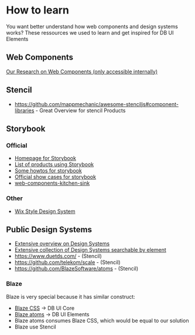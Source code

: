 # How to learn

You want better understand how web components and design systems works?
These ressources we used to learn and get inspired for DB UI Elements

## Web Components

[Our Research on Web Components (only accessible internally)](https://db.de/pzp5ie)

## Stencil

- <https://github.com/mappmechanic/awesome-stenciljs#component-libraries> - Great Overview
  for stencil Products

## Storybook

### Official

- [Homepage for Storybook](https://storybook.js.org/)
- [List of products using Storybook](https://storybook.js.org/docs/react/get-started/examples)
- [Some howtos for storybook](https://www.learnstorybook.com/)
- [Official show cases for storybook](https://storybookjs.netlify.app/official-storybook/)
- [web-components-kitchen-sink](https://storybookjs.netlify.app/web-components-kitchen-sink/)

### Other

- [Wix Style Design System](https://github.com/wix/wix-style-react)

## Public Design Systems

- [Extensive overview on Design Systems](https://designsystemsrepo.com/design-systems/)
- [Extensive collection of Design Systems searchable by element](https://www.uiguideline.com/)
- <https://www.duetds.com/> - (Stencil)
- <https://github.com/telekom/scale> - (Stencil)
- <https://github.com/BlazeSoftware/atoms> - (Stencil)

### Blaze

Blaze is very special because it has similar construct:

- [Blaze CSS](http://blazecss.com/) -> DB UI Core
- [Blaze atoms](https://www.blazeui.com/) -> DB UI Elements
- Blaze atoms consumes Blaze CSS, which would be equal to our solution
- Blaze use Stencil
